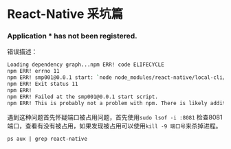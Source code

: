 # React-Native 采坑篇
### Application * has not been registered.
错误描述：
```sh
Loading dependency graph...npm ERR! code ELIFECYCLE
npm ERR! errno 11
npm ERR! smp001@0.0.1 start: `node node_modules/react-native/local-cli/cli.js start`
npm ERR! Exit status 11
npm ERR!
npm ERR! Failed at the smp001@0.0.1 start script.
npm ERR! This is probably not a problem with npm. There is likely additional logging output above.
```
遇到这种问题首先怀疑端口被占用问题，首先使用`sudo lsof -i :8081` 检查8081端口，查看有没有被占用，如果发现被占用可以使用`kill -9 端口号`来杀掉进程。


`ps aux | grep react-native`